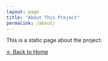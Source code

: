 ```yaml
---
layout: page
title: "About This Project"
permalink: /about/
---
```


This is a static page about the project.

[← Back to Home](/)

